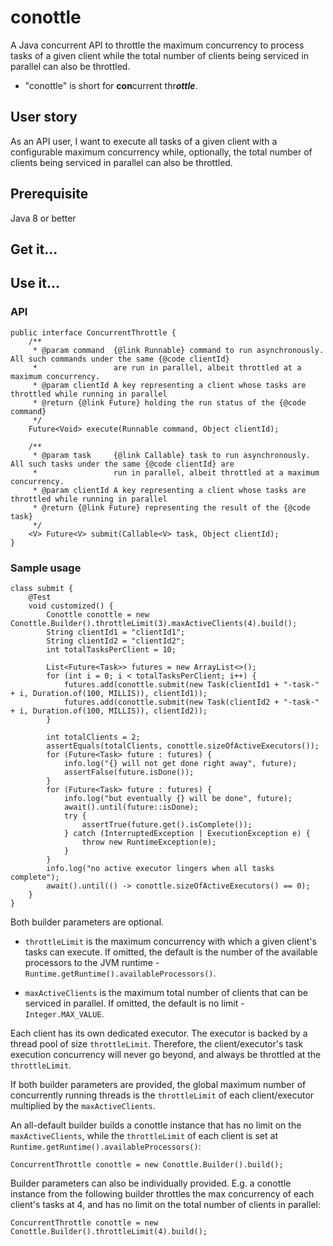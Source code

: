 # conottle

A Java concurrent API to throttle the maximum concurrency to process tasks of a given client while the total number of
clients being serviced in parallel can also be throttled.

- "conottle" is short for **con**current thr***ottle***.

## User story

As an API user, I want to execute all tasks of a given client with a configurable maximum concurrency while, optionally,
the total number of clients being serviced in parallel can also be throttled.

## Prerequisite

Java 8 or better

## Get it...

## Use it...

### API

```aidl
public interface ConcurrentThrottle {
    /**
     * @param command  {@link Runnable} command to run asynchronously. All such commands under the same {@code clientId}
     *                 are run in parallel, albeit throttled at a maximum concurrency.
     * @param clientId A key representing a client whose tasks are throttled while running in parallel
     * @return {@link Future} holding the run status of the {@code command}
     */
    Future<Void> execute(Runnable command, Object clientId);

    /**
     * @param task     {@link Callable} task to run asynchronously. All such tasks under the same {@code clientId} are
     *                 run in parallel, albeit throttled at a maximum concurrency.
     * @param clientId A key representing a client whose tasks are throttled while running in parallel
     * @return {@link Future} representing the result of the {@code task}
     */
    <V> Future<V> submit(Callable<V> task, Object clientId);
}
```

### Sample usage

```aidl
class submit {
    @Test
    void customized() {
        Conottle conottle = new Conottle.Builder().throttleLimit(3).maxActiveClients(4).build();
        String clientId1 = "clientId1";
        String clientId2 = "clientId2";
        int totalTasksPerClient = 10;

        List<Future<Task>> futures = new ArrayList<>();
        for (int i = 0; i < totalTasksPerClient; i++) {
            futures.add(conottle.submit(new Task(clientId1 + "-task-" + i, Duration.of(100, MILLIS)), clientId1));
            futures.add(conottle.submit(new Task(clientId2 + "-task-" + i, Duration.of(100, MILLIS)), clientId2));
        }

        int totalClients = 2;
        assertEquals(totalClients, conottle.sizeOfActiveExecutors());
        for (Future<Task> future : futures) {
            info.log("{} will not get done right away", future);
            assertFalse(future.isDone());
        }
        for (Future<Task> future : futures) {
            info.log("but eventually {} will be done", future);
            await().until(future::isDone);
            try {
                assertTrue(future.get().isComplete());
            } catch (InterruptedException | ExecutionException e) {
                throw new RuntimeException(e);
            }
        }
        info.log("no active executor lingers when all tasks complete");
        await().until(() -> conottle.sizeOfActiveExecutors() == 0);
    }
}
```

Both builder parameters are optional.

- `throttleLimit` is the maximum concurrency with which a given client's tasks can execute. If omitted, the default is
  the number of the available processors to the JVM runtime - `Runtime.getRuntime().availableProcessors()`.

- `maxActiveClients` is the maximum total number of clients that can be serviced in parallel. If omitted, the default
  is no limit - `Integer.MAX_VALUE`.

Each client has its own dedicated executor. The executor is backed by a thread pool of size `throttleLimit`. Therefore,
the client/executor's task execution concurrency will never go beyond, and always be throttled at the `throttleLimit`.

If both builder parameters are provided, the global maximum number of concurrently running threads is
the `throttleLimit` of each client/executor multiplied by the `maxActiveClients`.

An all-default builder builds a conottle instance that has no limit on the `maxActiveClients`, while the `throttleLimit`
of each client is set at `Runtime.getRuntime().availableProcessors()`:

```aidl
ConcurrentThrottle conottle = new Conottle.Builder().build();
```

Builder parameters can also be individually provided. E.g. a conottle instance from the following builder throttles the
max concurrency of each client's tasks at 4, and has no limit on the total number of clients in parallel:

```aidl
ConcurrentThrottle conottle = new Conottle.Builder().throttleLimit(4).build();
```

